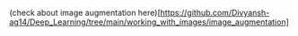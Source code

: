 (check about image augmentation here)[https://github.com/Divyansh-ag14/Deep_Learning/tree/main/working_with_images/image_augmentation]
